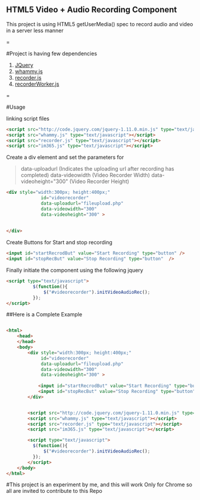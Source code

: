 ## HTML5 Video + Audio Recording Component 

This project is using HTML5 getUserMedia() spec to record audio and video in a server less manner 

=

#Project is having few dependencies

1. [JQuery](http://code.jquery.com/jquery-1.11.0.min.js)
2. [whammy.js](https://github.com/antimatter15/whammy)
3. [recorder.js](https://github.com/mattdiamond/Recorderjs)
4. [recorderWorker.js](https://github.com/muaz-khan/WebRTC-Experiment/tree/master/RecordRTC/Canvas-Recording)

=

#Usage 

linking script files 

```html
<script src="http://code.jquery.com/jquery-1.11.0.min.js" type="text/javascript" ></script>
<script src="whammy.js" type="text/javascript"></script>
<script src="recorder.js" type="text/javascript"></script>
<script src="im365.js" type="text/javascript"></script>
```

Create a div element and set the parameters for 

> data-uploadurl   		 (Indicates the uploading url after recording has completed)
> data-videowidth  		 (Video Recorder Width) 
> data-videoheight="300" (Video Recorder Height)

```html
<div style="width:300px; height:400px;" 
			 id="videorecorder"  
			 data-uploadurl="fileupload.php" 
			 data-videowidth="300" 
			 data-videoheight="300" >  
		
			
</div>
```

Create Buttons for Start and stop recording 

```html
<input id="startRecrodBut" value="Start Recording" type="button" />
<input id="stopRecBut" value="Stop Recording" type="button"  />
```

Finally initiate the component using the following jquery 

```html
<script type="text/javascript">
		  $(function(){
		      $("#videorecorder").initVideoAudioRec();
		  });		 
</script>
```

##Here is a Complete Example 

```html

<html>
	<head>
  	</head>
	<body>
		<div style="width:300px; height:400px;" 
			 id="videorecorder"  
			 data-uploadurl="fileupload.php" 
			 data-videowidth="300" 
			 data-videoheight="300" >  
		
			<input id="startRecrodBut" value="Start Recording" type="button" />
			<input id="stopRecBut" value="Stop Recording" type="button"  />
		</div>


		<script src="http://code.jquery.com/jquery-1.11.0.min.js" type="text/javascript" ></script>
		<script src="whammy.js" type="text/javascript"></script>
		<script src="recorder.js" type="text/javascript"></script>
		<script src="im365.js" type="text/javascript"></script>

	  	<script type="text/javascript">
		  $(function(){
		      $("#videorecorder").initVideoAudioRec();
		  });		 
		</script>
	</body>
</html>

```

#This project is an experiment by me, and this will work Only for Chrome so all are invited to contribute to this Repo 

